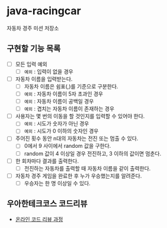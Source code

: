 # java-racingcar

자동차 경주 미션 저장소

## 구현할 기능 목록

- [ ] 모든 입력 예외
  - [ ] `예외` : 입력이 없을 경우
- [ ] 자동차 이름을 입력받는다.
  - [ ] 자동차 이름은 쉼표(,)를 기준으로 구분한다.
  - [ ] `예외` : 자동차 이름이 5자 초과인 경우
  - [ ] `예외` : 자동차 이름이 공백일 경우
  - [ ] `예외` : 겹치는 자동차 이름이 존재하는 경우 
- [ ] 사용자는 몇 번의 이동을 할 것인지를 입력할 수 있어야 한다.
  - [ ] `예외` : 시도가 숫자가 아닌 경우
  - [ ] `예외` : 시도가 0 이하의 숫자인 경우
- [ ] 주어진 횟수 동안 n대의 자동차는 전진 또는 멈출 수 있다.
  - [ ] 0에서 9 사이에서 random 값을 구한다.
  - [ ] random 값이 4 이상일 경우 전진하고, 3 이하의 값이면 멈춘다.
- [ ] 한 회차마다 결과를 출력한다.
  - [ ] 전진하는 자동차를 출력할 때 자동차 이름을 같이 출력한다.
- [ ] 자동차 경주 게임을 완료한 후 누가 우승했는지를 알려준다. 
  - [ ] 우승자는 한 명 이상일 수 있다. 

## 우아한테크코스 코드리뷰

- [온라인 코드 리뷰 과정](https://github.com/woowacourse/woowacourse-docs/blob/master/maincourse/README.md)
